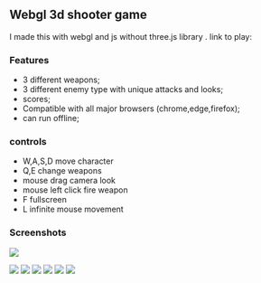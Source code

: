 ## Webgl 3d shooter game
I made this with webgl and js without three.js library .
link to play:
### Features

- 3 different weapons;
- 3 different enemy type with unique attacks and looks;
- scores;
- Compatible with all major browsers (chrome,edge,firefox);
- can run offline;

### controls
- W,A,S,D move character
- Q,E change weapons
- mouse drag camera look
- mouse left click fire weapon
- F fullscreen
- L infinite mouse movement 

### Screenshots
![](https://pandao.github.io/editor.md/images/logos/editormd-logo-180x180.png)

![](https://img.shields.io/github/stars/pandao/editor.md.svg) ![](https://img.shields.io/github/forks/pandao/editor.md.svg) ![](https://img.shields.io/github/tag/pandao/editor.md.svg) ![](https://img.shields.io/github/release/pandao/editor.md.svg) ![](https://img.shields.io/github/issues/pandao/editor.md.svg) ![](https://img.shields.io/bower/v/editor.md.svg)


